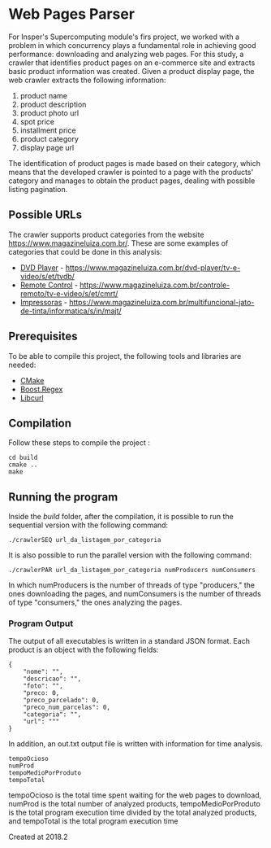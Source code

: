 # Web Pages Parser

For Insper's Supercomputing module's firs project, we worked with a problem in which concurrency plays a fundamental role in achieving good performance: downloading and analyzing web pages. For this study, a crawler that identifies product pages on an e-commerce site and extracts basic product information was created. 
Given a product display page, the web crawler extracts the following information:

1. product name
2. product description
3. product photo url
4. spot price
5. installment price
6. product category
7. display page url

The identification of product pages is made based on their category, which means that the developed crawler is pointed to a page with the products' category and manages to obtain the product pages, dealing with possible listing pagination.

## Possible URLs

The crawler supports product categories from the website https://www.magazineluiza.com.br/. These are some examples of categories that could be done in this analysis:

* [DVD Player](https://www.magazineluiza.com.br/dvd-player/tv-e-video/s/et/tvdb/) - https://www.magazineluiza.com.br/dvd-player/tv-e-video/s/et/tvdb/
* [Remote Control](https://www.magazineluiza.com.br/controle-remoto/tv-e-video/s/et/cmrt/) - https://www.magazineluiza.com.br/controle-remoto/tv-e-video/s/et/cmrt/
* [Impressoras](https://www.magazineluiza.com.br/multifuncional-jato-de-tinta/informatica/s/in/majt/) - https://www.magazineluiza.com.br/multifuncional-jato-de-tinta/informatica/s/in/majt/


## Prerequisites
To be able to compile this project, the following tools and libraries are needed:

* [CMake](https://cmake.org/)
* [Boost.Regex](https://www.boost.org/doc/libs/1_66_0/libs/regex/doc/html/index.html)
* [Libcurl](https://curl.haxx.se/libcurl/)

## Compilation

Follow these steps to compile the project :

```
cd build
cmake ..
make
```


## Running the program

Inside the _build_ folder, after the compilation, it is possible to run the sequential version with the following command:
```
./crawlerSEQ url_da_listagem_por_categoria
```
It is also possible to run the parallel version with the following command:
```
./crawlerPAR url_da_listagem_por_categoria numProducers numConsumers
```
In which numProducers is the number of threads of type "producers," the ones downloading the pages, and numConsumers is the number of threads of type "consumers," the ones analyzing the pages.

### Program Output

The output of all executables is written in a standard JSON format. Each product is an object with the following fields:

```
{
    "nome": "",
    "descricao": "",
    "foto": "",
    "preco: 0,
    "preco_parcelado": 0,
    "preco_num_parcelas": 0,
    "categoria": "",
    "url": """
}
```
In addition, an out.txt output file is written with information for time analysis.

```
tempoOcioso
numProd
tempoMedioPorProduto
tempoTotal 
```
tempoOcioso is the total time spent waiting for the web pages to download, numProd is the total number of analyzed products, tempoMedioPorProduto is the total program execution time divided by the total analyzed products, and tempoTotal is the total program execution time

Created at 2018.2
